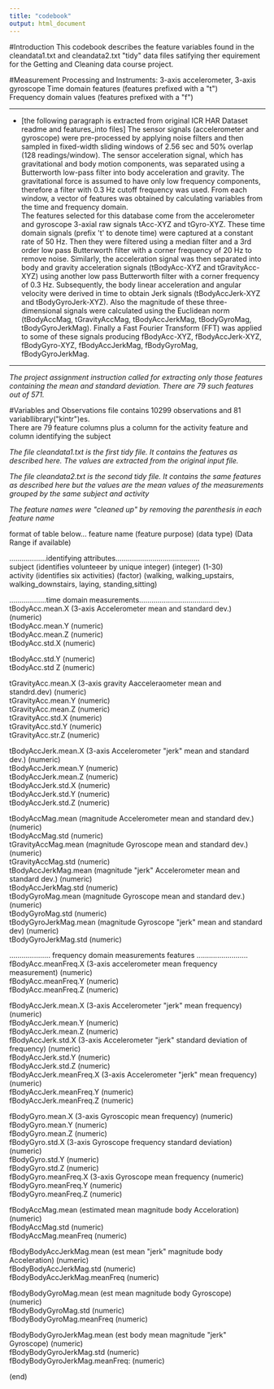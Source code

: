 ```yaml
---
title: "codebook"
output: html_document
---
```



#Introduction
This codebook describes the feature variables found in the cleandata1.txt and cleandata2.txt "tidy" data files
satifying ther equirement for the Getting and Cleaning data course project. 


#Measurement Processing and Instruments: 
 3-axis accelerometer, 3-axis gyroscope
 Time domain features (features prefixed with a "t")  
 Frequency domain values (features prefixed with a "f")

----------------------
- [the following paragraph is extracted from original ICR HAR Dataset readme and features_into files]
The sensor signals (accelerometer and gyroscope) were pre-processed by applying noise filters and then sampled in fixed-width sliding windows of 2.56 sec and 50% overlap (128 readings/window). 
The sensor acceleration signal, which has gravitational and body motion components, was separated using a Butterworth low-pass filter into body acceleration and gravity. 
The gravitational force is assumed to have only low frequency components, therefore a filter with 0.3 Hz cutoff frequency was used. 
From each window, a vector of features was obtained by calculating variables from the time and frequency domain.  
The features selected for this database come from the accelerometer and gyroscope 3-axial raw signals tAcc-XYZ and tGyro-XYZ. These time domain signals (prefix 't' to denote time) were captured at a constant rate of 50 Hz. Then they were filtered using a median filter and a 3rd order low pass Butterworth filter with a corner frequency of 20 Hz to remove noise. Similarly, the acceleration signal was then separated into body and gravity acceleration signals (tBodyAcc-XYZ and tGravityAcc-XYZ) using another low pass Butterworth filter with a corner frequency of 0.3 Hz. 
Subsequently, the body linear acceleration and angular velocity were derived in time to obtain Jerk signals (tBodyAccJerk-XYZ and tBodyGyroJerk-XYZ). Also the magnitude of these three-dimensional signals were calculated using the Euclidean norm (tBodyAccMag, tGravityAccMag, tBodyAccJerkMag, tBodyGyroMag, tBodyGyroJerkMag).  Finally a Fast Fourier Transform (FFT) was applied to some of these signals producing fBodyAcc-XYZ, fBodyAccJerk-XYZ, fBodyGyro-XYZ, fBodyAccJerkMag, fBodyGyroMag, fBodyGyroJerkMag.  
------------------------

*The project assignment instruction called for extracting only those features containing the mean and standard deviation.  There are 79 such features out of 571.*

#Variables and Observations
file contains 10299 observations and 81 variabllibrary("kintr")es.  
There are 79 feature columns plus a column for the activity feature and column identifying the subject

*The file cleandata1.txt is the first tidy file.  It contains the features as described here.  The values are extracted from the original input file.*

*The file cleandata2.txt is the second tidy file. It contains the same features as described here but the values are the mean values of the measurements grouped by the same subject and activity*

*The feature names were "cleaned up" by removing the parenthesis in each feature name*

 
format of table below... feature name        (feature purpose)                                      (data type)   (Data Range if available)  
  
..................identifying attributes.........................................   
  subject      (identifies volunteeer by unique integer)                     (integer)      (1-30)      
  activity    (identifies six activities)                                  (factor)       (walking, walking_upstairs, walking_downstairs, laying, standing,sitting)  
 
..................time domain measurements.......................................  
tBodyAcc.mean.X   (3-axis Accelerometer mean and standard dev.)         (numeric)      
tBodyAcc.mean.Y                                                         (numeric)  
tBodyAcc.mean.Z                                                           (numeric)    
tBodyAcc.std.X                                                            (numeric)    
  
tBodyAcc.std.Y                                                            (numeric)  
tBodyAcc.std Z                                                            (numeric)  
  
tGravityAcc.mean.X  (3-axis gravity Aacceleraometer mean and standrd.dev) (numeric)  
tGravityAcc.mean.Y                                                        (numeric)  
tGravityAcc.mean.Z                                                        (numeric)  
tGravityAcc.std.X                                                         (numeric)  
tGravityAcc.std.Y                                                         (numeric)  
tGravityAcc.str.Z                                                         (numeric)  
      
tBodyAccJerk.mean.X  (3-axis Accelerometer "jerk" mean and standard dev.)   (numeric)        
tBodyAccJerk.mean.Y                                                       (numeric)  
tBodyAccJerk.mean.Z                                                       (numeric)  
tBodyAccJerk.std.X                                                        (numeric)  
tBodyAccJerk.std.Y                                                        (numeric)  
tBodyAccJerk.std.Z                                                        (numeric)  
  
tBodyAccMag.mean       (magnitude Accelerometer mean and standard dev.)     (numeric)      
tBodyAccMag.std                                                           (numeric)    
tGravityAccMag.mean    (magnitude Gyroscope mean and standard dev.)      (numeric)  
tGravityAccMag.std                                                        (numeric)  
tBodyAccJerkMag.mean   (magnitude "jerk" Accelerometer mean and standard dev.)     (numeric)  
tBodyAccJerkMag.std                                                       (numeric)  
tBodyGyroMag.mean      (magnitude Gyroscope mean and standard dev.)         (numeric)  
tBodyGyroMag.std                                                          (numeric)  
tBodyGyroJerkMag.mean   (magnitude Gyroscope "jerk" mean and standard dev)  (numeric)        
tBodyGyroJerkMag.std                                                      (numeric)  

.................... frequency domain measurements features .........................  
fBodyAcc.meanFreq.X      (3-axis accelerometer mean frequency  measurement) (numeric)        
fBodyAcc.meanFreq.Y                                                       (numeric)    
fBodyAcc.meanFreq.Z                                                       (numeric)    
          
fBodyAccJerk.mean.X      (3-axis Accelerometer "jerk" mean frequency)       (numeric)          
fBodyAccJerk.mean.Y                                                       (numeric)    
fBodyAccJerk.mean.Z                                                       (numeric)    
fBodyAccJerk.std.X       (3-axis Accelerometer "jerk" standard deviation of frequency) (numeric)         
fBodyAccJerk.std.Y                                                        (numeric)    
fBodyAccJerk.std.Z                                                        (numeric)      
fBodyAccJerk.meanFreq.X   (3-axis Accelerometer "jerk" mean frequency)      (numeric)    
fBodyAccJerk.meanFreq.Y                                                   (numeric)    
fBodyAccJerk.meanFreq.Z                                                   (numeric)    
        
fBodyGyro.mean.X          (3-axis Gyroscopic mean frequency)                (numeric)          
fBodyGyro.mean.Y                                                          (numeric)   
fBodyGyro.mean.Z                                                          (numeric)    
fBodyGyro.std.X           (3-axis Gyroscope frequency standard deviation)   (numeric)     
fBodyGyro.std.Y                                                           (numeric)    
fBodyGyro.std.Z                                                           (numeric)   
fBodyGyro.meanFreq.X      (3-axis  Gyroscope mean frequency                (numeric)  
fBodyGyro.meanFreq.Y                                                      (numeric)    
fBodyGyro.meanFreq.Z                                                      (numeric)    
          
fBodyAccMag.mean         (estimated mean magnitude body Acceloration)       (numeric)                  
fBodyAccMag.std                                                           (numeric)    
fBodyAccMag.meanFreq                                                      (numeric)    
                      
fBodyBodyAccJerkMag.mean  (est mean "jerk" magnitude body Acceleration)     (numeric)          
fBodyBodyAccJerkMag.std                                                   (numeric)    
fBodyBodyAccJerkMag.meanFreq                                              (numeric)      
  
fBodyBodyGyroMag.mean     (est mean magnitude body Gyroscope)               (numeric)             
fBodyBodyGyroMag.std                                                      (numeric)    
fBodyBodyGyroMag.meanFreq                                                 (numeric)    
  
fBodyBodyGyroJerkMag.mean (est body mean magnitude "jerk" Gyroscope)        (numeric)    
fBodyBodyGyroJerkMag.std                                                  (numeric)    
fBodyBodyGyroJerkMag.meanFreq:                                            (numeric)    
      
(end)  